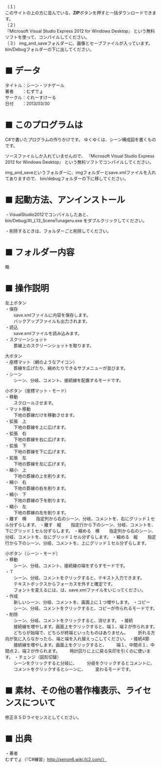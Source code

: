 （１）  
このサイトの上の方に並んでいる、**ZIP**ボタンを押すと一括ダウンロードできます。  
（２）  
『Microsoft Visual Studio Express 2012 for Windows Desktop』
という無料ソフトを使って、コンパイルしてください。  
（３）
img_and_saveフォルダーに、画像とセーブファイルが入っています。  
bin/Debugフォルダーの下に出してください。  






■ データ
=========

タイトル：シーン・ツナゲール  
著者　　：むずでょ  
サークル：ぐれーすけーる  
日付　　：2013/03/30  






■ このプログラムは
===================

C#で書いたプログラムの作りかけです。
ゆくゆくは、シーン構成図を書くものです。

ソースファイルしか入れていませんので、
『Microsoft Visual Studio Express 2012 for Windows Desktop』
という無料ソフトでコンパイルしてください。

img_and_saveというフォルダーに、imgフォルダーとsave.xmlファイルを入れてありますので、
bin/debugフォルダーの下に移してください。






■ 起動方法、アンインストール
=============================

・VisualStudio2012でコンパイルしたあと、
bin/Debug/Xt_L13_SceneTunageru.exe をダブルクリックしてください。

・削除するときは、フォルダーごと削除してください。






■ フォルダー内容
=================

略






■ 操作説明
=======

左上ボタン  
・保存  
　　save.xmlファイルに内容を保存します。  
　　バックアップファイルも出力されます。  
・読込  
　　save.xmlファイルを読み込みます。  
・スクリーンショット  
　　罫線上のスクリーンショットを取ります。  

大ボタン  
・座標マット（網のようなアイコン）  
　　罫線を広げたり、縮めたりできるサブメニューが並びます。  
・シーン  
　　シーン、分岐、コメント、接続線を配置するモードです。  

小ボタン（座標マット・モード）  
・移動  
　　スクロールさせます。  
・マット移動  
　　下地の罫線だけを移動させます。  
・拡張　上  
　　下地の罫線を上に広げます。  
・拡張　右  
　　下地の罫線を右に広げます。  
・拡張　下  
　　下地の罫線を下に広げます。  
・拡張　左  
　　下地の罫線を左に広げます。  
・縮小　上  
　　下地の罫線の上を削ります。  
・縮小　右  
　　下地の罫線の右を削ります。  
・縮小　下  
　　下地の罫線の下を削ります。  
・縮小　左  
　　下地の罫線の左を削ります。  
・離す　横
　　指定列から右のシーン、分岐、コメントを、右にグリッド１セル分ずらします。
・離す　縦
　　指定行から下のシーン、分岐、コメントを、下にグリッド１セル分ずらします。
・縮める　横
　　指定列から右のシーン、分岐、コメントを、左にグリッド１セル分ずらします。
・縮める　縦
　　指定行から下のシーン、分岐、コメントを、上にグリッド１セル分ずらします。

小ボタン（シーン・モード）  
・移動  
　　シーン、分岐、コメント、接続線の端をずらすモードです。  
・Ｔ  
　　シーン、分岐、コメントをクリックすると、テキスト入力できます。  
　　テキストボックスからフォーカスを外すと確定です。  
　　フォントを変えるには、は、save.xmlファイルをいじってください。  
・作成  
　　新しいシーン、分岐、コメントを、画面上に１つ増やします。
・コピー  
　　シーン、分岐、コメントをクリックすると、コピーが作られるモードです。
・削除  
　　シーン、分岐、コメントをクリックすると、消せます。
・接続  
　　接続線を増やします。画面上をクリックすると、端１、端２が作られます。
　　どちらが始端で、どちらが終端といったものはありません。
　　折れる方向が気に入らなかったら、端と端を入れ替えっこしてください。
・接続4節
　　接続線を増やします。画面上をクリックすると、
　　端１、中間点１、中間点２、端２が作られます。
　　時計回りに上に戻る矢印を引くのに使います。
・チェンジ（図形切替）  
　　シーンをクリックすると分岐に、
　　分岐をクリックするとコメントに、
　　コメントをクリックするとシーンに、
　　変わるモードです。






■ 素材、その他の著作権表示、ライセンスについて
=================================

修正ＢＳＤライセンスとしてください。






■ 出典
=======

・著者  
むずでょ（『C#練習』http://xenon6.wiki.fc2.com/）  


